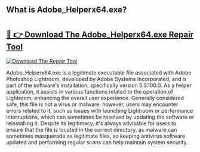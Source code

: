 ## What is Adobe_Helperx64.exe? 

# <h2><a href="https://exedetect.com/download.php?Adobe_Helperx64.exe">🔗 👉 Download The Adobe_Helperx64.exe Repair Tool</a></h2>

[![Download The Repair Tool](https://exedetect.com/download-button.jpg)](https://exedetect.com/download.php?Adobe_Helperx64.exe)

Adobe_Helperx64.exe is a legitimate executable file associated with Adobe Photoshop Lightroom, developed by Adobe Systems Incorporated, and is part of the software's installation, specifically version 5.3.100.0. As a helper application, it assists in various functions related to the operation of Lightroom, enhancing the overall user experience. Generally considered safe, this file is not a virus or malware; however, users may encounter errors related to it, such as issues with launching Lightroom or performance interruptions, which can sometimes be resolved by updating the software or reinstalling it. Despite its legitimacy, it's always advisable for users to ensure that the file is located in the correct directory, as malware can sometimes masquerade as legitimate files, so keeping antivirus software updated and performing regular scans can help maintain system security.